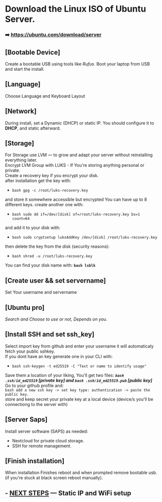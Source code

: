 # Download the Linux ISO of Ubuntu Server.
### ➡️ https://ubuntu.com/download/server

## [Bootable Device]
Create a bootable USB using tools like *Rufus*.
Boot your laptop from USB and start the install.

## [Language]
Choose Language and Keyboard Layout

## [Network]
During install, set a Dynamic (DHCP) or static IP. You should configure it to **DHCP**, and static afterward.

## [Storage]
For Storage use LVM — to grow and adapt your server without reinstalling everything later.  
Encrypt LVM Group with LUKS - If You're storing anything personal or private.  
Create a recovery key if you encrypt your disk.  
after installation get the key with: 
- ```bash gpg -c /root/luks-recovery.key```
  
and store it somewhere accessible but encrypted
You can have up to 8 different keys. 
create another one with: 
- ```bash sudo dd if=/dev/[disk] of=/root/luks-recovery.key bs=1 count=64```

and add it to your disk with: 
- ```bash sudo cryptsetup luksAddKey /dev/[disk] /root/luks-recovery.key```

then delete the key from the disk (security reasons):   
- ```bash shred -u /root/luks-recovery.key```   

You can find your disk name with: **```bash lsblk```**

## [Create user && set servername]
Set Your username and servername

## [Ubuntu pro]
*Search and Choose to use or not, Depends on you.*

## [Install SSH and set ssh_key]
Select import key from github and enter your username it will automaticaly fetch your public sshkey.  
If you dont have an key generate one in your CLI with:   
- ```bash ssh-keygen -t ed25519 -C "Text or name to identify usage"```

Save them a location of your liking, You'll get two files: ***```bash .ssh/id_ed25519``` [private key] and ```bash .ssh/id_ed25519.pub``` [public key]***
Go to your github profile and:   
```bash add a new ssh key -> set key type: authentication -> paste the public key.```   
store and keep secret your private key at a local device (device/s you'll be connectiong to the server with)

## [Server Saps]
Install server software (SAPS) as needed:
- Nextcloud for private cloud storage.
- SSH for remote management.

## [Finish installation]
When installation Finishes reboot and when prompted remove bootable usb. (if you're stuck at black screen reboot manually).

## - [NEXT STEPS](netplan-config.md) — Static IP and WiFi setup  
